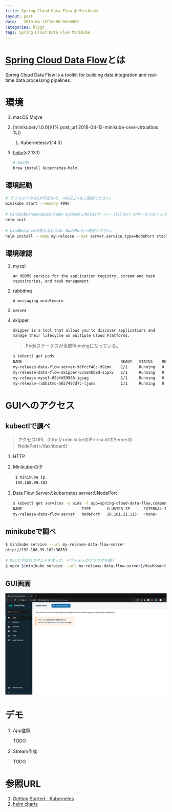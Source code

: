 ```yaml
---
title: Spring Cloud Data Flow @ Minikuber
layout: post
date:   2019-04-13T16:00:00+0900
categories: blogs
tags: Spring Cloud Data Flow Minikube
---
```


# [Spring Cloud Data Flow](https://cloud.spring.io/spring-cloud-dataflow/)とは

Spring Cloud Data Flow is a toolkit for building data integration and real-time data processing pipelines.

# 環境

1. macOS Mojve
2. [minikube(v1.0.0)]({% post_url 2019-04-12-minikube-over-virtualbox %})
   1. Kubernetes(v1.14.0)
3. [helm](https://helm.sh/)(v2.13.1)

    ```bash
    # macOS
    brew install kubernetes-helm
    ```

## 環境起動

```bash
# デフォルトの２Gが不足ので、⭐️4G以上⭐️をご指定ください。
minikube start --memory 4096

# minikube(namespace:kube-system)にhelmsサーバー（tiller）のサービスをインストール
helm init

# LoadBalanceが使えないため、NodePortへ変更ください。
helm install --name my-release --set server.service.type=NodePort stable/spring-cloud-data-flow
```

## 環境確認

1. mysql

    ```text
    An RDBMS service for the application registry, stream and task repositories, and task management.
    ```

2. rabbitmq

    ```text
    A messaging middleware
    ```

3. server
4. skipper

    ```text
    Skipper is a tool that allows you to discover applications and manage their lifecycle on multiple Cloud Platforms.
    ```

    > Podsステータスが全部Runningになっている。

    ```bash
    $ kubectl get pods
    NAME                                           READY   STATUS    RESTARTS   AGE
    my-release-data-flow-server-96fccf48c-992mn    1/1     Running   0          105m
    my-release-data-flow-skipper-6c584bb9d-s5pxv   1/1     Running   0          105m
    my-release-mysql-85bfd59986-jgsqg              1/1     Running   0          105m
    my-release-rabbitmq-5657497d7c-ljwms           1/1     Running   0          105m
    ```

# GUIへのアクセス

## kubectlで調べ

> アクセスURL（http://<minikubeのIP>:<scdfのServerのNodePort>/dashboard）

1. HTTP
2. MinikuberのIP

   ```bash
    $ minikube ip
    192.168.99.102
    ```

3. Data Flow Serverのkubernetes serverのNodePort

    ```bash
    $ kubectl get services -o wide -l app=spring-cloud-data-flow,component=server
    NAME                          TYPE       CLUSTER-IP      EXTERNAL-IP   PORT(S)        AGE   SELECTOR
    my-release-data-flow-server   NodePort   10.101.21.115   <none>        80:30553/TCP   29m   app=spring-cloud-data-flow,component=server,release=my-release
    ```

## minikubeで調べ

```bash
$ minikube service --url my-release-data-flow-server
http://192.168.99.102:30553

# Macで下記のコマンドを使って、デフォルトのブラウザを開く
$ open $(minikube service --url my-release-data-flow-server)/dashboard
```

## GUI画面

![Spring Cloud Data Flow GUI](/assets/imgs/blogs/2019-04-13/spring-cloud-data-flow-gui.png)

# デモ

1. App登録

    TODO

2. Stream作成

    TODO

# 参照URL

1. [Getting Started - Kubernetes](http://docs.spring.io/spring-cloud-dataflow/docs/2.0.2.RELEASE/reference/htmlsingle/#getting-started-kubernetes)
2. [helm charts](https://github.com/helm/charts/tree/master/incubator/spring-cloud-data-flow)
